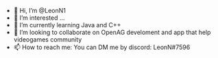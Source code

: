 - 👋 Hi, I’m @LeonN1
- 👀 I’m interested ...
- 🌱 I’m currently learning Java and C++
- 💞️ I’m looking to collaborate on OpenAG develoment and app that help videogames community
- 📫 How to reach me: You can DM me by discord: LeonN#7596

<!---
LeonN1/LeonN1 is a ✨ special ✨ repository because its `README.md` (this file) appears on your GitHub profile.
You can click the Preview link to take a look at your changes.
--->
